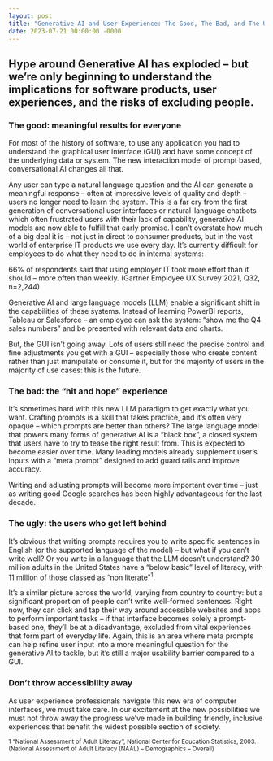 ```yaml
---
layout: post
title: "Generative AI and User Experience: The Good, The Bad, and The Ugly"
date: 2023-07-21 00:00:00 -0000
---
```

## Hype around Generative AI has exploded – but we’re only beginning to understand the implications for software products, user experiences, and the risks of excluding people. 

### The good: meaningful results for everyone

For most of the history of software, to use any application you had to understand the graphical user interface (GUI) and have some concept of the underlying data or system. The new interaction model of prompt based, conversational AI changes all that. 

Any user can type a natural language question and the AI can generate a meaningful response – often at impressive levels of quality and depth – users no longer need to learn the system. This is a far cry from the first generation of conversational user interfaces or natural-language chatbots which often frustrated users with their lack of capability, generative AI models are now able to fulfill that early promise. 
I can’t overstate how much of a big deal it is – not just in direct to consumer products, but in the vast world of enterprise IT products we use every day. It’s currently difficult for employees to do what they need to do in internal systems:

66% of respondents said that using employer IT took more effort than it should – more often than weekly.
(Gartner Employee UX Survey 2021, Q32, n=2,244)

Generative AI and large language models (LLM) enable a significant shift in the capabilities of these systems. Instead of learning PowerBI reports, Tableau or Salesforce – an employee can ask the system: “show me the Q4 sales numbers” and be presented with relevant data and charts.

But, the GUI isn’t going away. Lots of users still need the precise control and fine adjustments you get with a GUI – especially those who create content rather than just manipulate or consume it, but for the majority of users in the majority of use cases: this is the future. 

### The bad: the “hit and hope” experience 

It’s sometimes hard with this new LLM paradigm to get exactly what you want. Crafting prompts is a skill that takes practice, and it’s often very opaque – which prompts are better than others? 
The large language model that powers many forms of generative AI is a “black box”, a closed system that users have to try to tease the right result from. This is expected to become easier over time. Many leading models already supplement user’s inputs with a “meta prompt” designed to add guard rails and improve accuracy. 

Writing and adjusting prompts will become more important over time – just as writing good Google searches has been highly advantageous for the last decade. 

### The ugly: the users who get left behind

It’s obvious that writing prompts requires you to write specific sentences in English (or the supported language of the model) – but what if you can’t write well? Or you write in a language that the LLM doesn’t understand?
30 million adults in the United States have a “below basic” level of literacy, with 11 million of those classed as “non literate”<sup>1</sup>. 

It’s a similar picture across the world, varying from country to country: but a significant proportion of people can’t write well-formed sentences. Right now, they can click and tap their way around accessible websites and apps to perform important tasks – if that interface becomes solely a prompt-based one, they’ll be at a disadvantage, excluded from vital experiences that form part of everyday life.
Again, this is an area where meta prompts can help refine user input into a more meaningful question for the generative AI to tackle, but it’s still a major usability barrier compared to a GUI. 

### Don’t throw accessibility away

As user experience professionals navigate this new era of computer interfaces, we must take care. In our excitement at the new possibilities we must not throw away the progress we’ve made in building friendly, inclusive experiences that benefit the widest possible section of society. 


<sub>1 “National Assessment of Adult Literacy”, National Center for Education Statistics, 2003. (National Assessment of Adult Literacy (NAAL) – Demographics – Overall)</sub>
